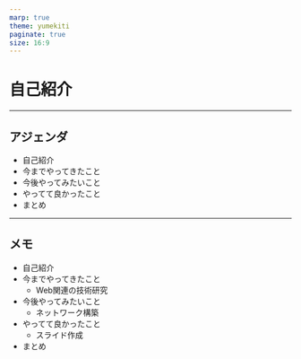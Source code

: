 ```yaml
---
marp: true
theme: yumekiti
paginate: true
size: 16:9
---
```


<!--
_class: headline
-->

# 自己紹介

---

<!--
_class: general
_header: "はじめに"
-->

## アジェンダ

- 自己紹介
- 今までやってきたこと
- 今後やってみたいこと
- やってて良かったこと
- まとめ

---

## メモ

- 自己紹介
- 今までやってきたこと
  - Web関連の技術研究
- 今後やってみたいこと
  - ネットワーク構築
- やってて良かったこと
  - スライド作成
- まとめ